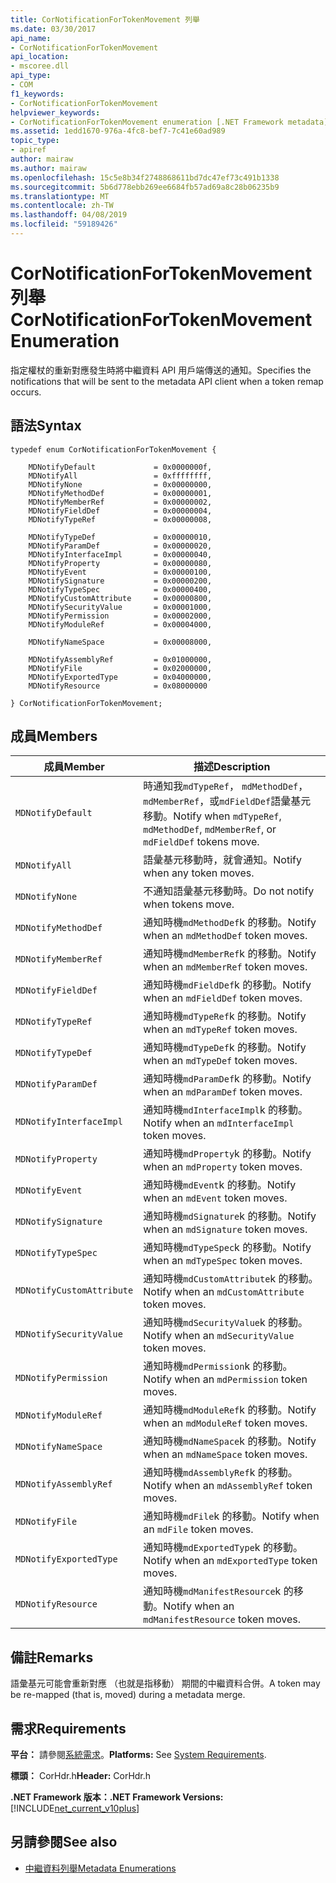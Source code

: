 ```yaml
---
title: CorNotificationForTokenMovement 列舉
ms.date: 03/30/2017
api_name:
- CorNotificationForTokenMovement
api_location:
- mscoree.dll
api_type:
- COM
f1_keywords:
- CorNotificationForTokenMovement
helpviewer_keywords:
- CorNotificationForTokenMovement enumeration [.NET Framework metadata]
ms.assetid: 1edd1670-976a-4fc8-bef7-7c41e60ad989
topic_type:
- apiref
author: mairaw
ms.author: mairaw
ms.openlocfilehash: 15c5e8b34f2748868611bd7dc47ef73c491b1338
ms.sourcegitcommit: 5b6d778ebb269ee6684fb57ad69a8c28b06235b9
ms.translationtype: MT
ms.contentlocale: zh-TW
ms.lasthandoff: 04/08/2019
ms.locfileid: "59189426"
---
```

# <a name="cornotificationfortokenmovement-enumeration"></a><span data-ttu-id="89130-102">CorNotificationForTokenMovement 列舉</span><span class="sxs-lookup"><span data-stu-id="89130-102">CorNotificationForTokenMovement Enumeration</span></span>
<span data-ttu-id="89130-103">指定權杖的重新對應發生時將中繼資料 API 用戶端傳送的通知。</span><span class="sxs-lookup"><span data-stu-id="89130-103">Specifies the notifications that will be sent to the metadata API client when a token remap occurs.</span></span>  
  
## <a name="syntax"></a><span data-ttu-id="89130-104">語法</span><span class="sxs-lookup"><span data-stu-id="89130-104">Syntax</span></span>  
  
```  
typedef enum CorNotificationForTokenMovement {  
  
    MDNotifyDefault             = 0x0000000f,  
    MDNotifyAll                 = 0xffffffff,  
    MDNotifyNone                = 0x00000000,  
    MDNotifyMethodDef           = 0x00000001,  
    MDNotifyMemberRef           = 0x00000002,  
    MDNotifyFieldDef            = 0x00000004,  
    MDNotifyTypeRef             = 0x00000008,  
  
    MDNotifyTypeDef             = 0x00000010,  
    MDNotifyParamDef            = 0x00000020,  
    MDNotifyInterfaceImpl       = 0x00000040,  
    MDNotifyProperty            = 0x00000080,  
    MDNotifyEvent               = 0x00000100,  
    MDNotifySignature           = 0x00000200,  
    MDNotifyTypeSpec            = 0x00000400,  
    MDNotifyCustomAttribute     = 0x00000800,  
    MDNotifySecurityValue       = 0x00001000,  
    MDNotifyPermission          = 0x00002000,  
    MDNotifyModuleRef           = 0x00004000,  
  
    MDNotifyNameSpace           = 0x00008000,  
  
    MDNotifyAssemblyRef         = 0x01000000,  
    MDNotifyFile                = 0x02000000,  
    MDNotifyExportedType        = 0x04000000,  
    MDNotifyResource            = 0x08000000  
  
} CorNotificationForTokenMovement;  
```  
  
## <a name="members"></a><span data-ttu-id="89130-105">成員</span><span class="sxs-lookup"><span data-stu-id="89130-105">Members</span></span>  
  
|<span data-ttu-id="89130-106">成員</span><span class="sxs-lookup"><span data-stu-id="89130-106">Member</span></span>|<span data-ttu-id="89130-107">描述</span><span class="sxs-lookup"><span data-stu-id="89130-107">Description</span></span>|  
|------------|-----------------|  
|`MDNotifyDefault`|<span data-ttu-id="89130-108">時通知我`mdTypeRef`， `mdMethodDef`， `mdMemberRef`，或`mdFieldDef`語彙基元移動。</span><span class="sxs-lookup"><span data-stu-id="89130-108">Notify when `mdTypeRef`, `mdMethodDef`, `mdMemberRef`, or `mdFieldDef` tokens move.</span></span>|  
|`MDNotifyAll`|<span data-ttu-id="89130-109">語彙基元移動時，就會通知。</span><span class="sxs-lookup"><span data-stu-id="89130-109">Notify when any token moves.</span></span>|  
|`MDNotifyNone`|<span data-ttu-id="89130-110">不通知語彙基元移動時。</span><span class="sxs-lookup"><span data-stu-id="89130-110">Do not notify when tokens move.</span></span>|  
|`MDNotifyMethodDef`|<span data-ttu-id="89130-111">通知時機`mdMethodDef`k 的移動。</span><span class="sxs-lookup"><span data-stu-id="89130-111">Notify when an `mdMethodDef` token moves.</span></span>|  
|`MDNotifyMemberRef`|<span data-ttu-id="89130-112">通知時機`mdMemberRef`k 的移動。</span><span class="sxs-lookup"><span data-stu-id="89130-112">Notify when an `mdMemberRef` token moves.</span></span>|  
|`MDNotifyFieldDef`|<span data-ttu-id="89130-113">通知時機`mdFieldDef`k 的移動。</span><span class="sxs-lookup"><span data-stu-id="89130-113">Notify when an `mdFieldDef` token moves.</span></span>|  
|`MDNotifyTypeRef`|<span data-ttu-id="89130-114">通知時機`mdTypeRef`k 的移動。</span><span class="sxs-lookup"><span data-stu-id="89130-114">Notify when an `mdTypeRef` token moves.</span></span>|  
|`MDNotifyTypeDef`|<span data-ttu-id="89130-115">通知時機`mdTypeDef`k 的移動。</span><span class="sxs-lookup"><span data-stu-id="89130-115">Notify when an `mdTypeDef` token moves.</span></span>|  
|`MDNotifyParamDef`|<span data-ttu-id="89130-116">通知時機`mdParamDef`k 的移動。</span><span class="sxs-lookup"><span data-stu-id="89130-116">Notify when an `mdParamDef` token moves.</span></span>|  
|`MDNotifyInterfaceImpl`|<span data-ttu-id="89130-117">通知時機`mdInterfaceImpl`k 的移動。</span><span class="sxs-lookup"><span data-stu-id="89130-117">Notify when an `mdInterfaceImpl` token moves.</span></span>|  
|`MDNotifyProperty`|<span data-ttu-id="89130-118">通知時機`mdProperty`k 的移動。</span><span class="sxs-lookup"><span data-stu-id="89130-118">Notify when an `mdProperty` token moves.</span></span>|  
|`MDNotifyEvent`|<span data-ttu-id="89130-119">通知時機`mdEvent`k 的移動。</span><span class="sxs-lookup"><span data-stu-id="89130-119">Notify when an `mdEvent` token moves.</span></span>|  
|`MDNotifySignature`|<span data-ttu-id="89130-120">通知時機`mdSignature`k 的移動。</span><span class="sxs-lookup"><span data-stu-id="89130-120">Notify when an `mdSignature` token moves.</span></span>|  
|`MDNotifyTypeSpec`|<span data-ttu-id="89130-121">通知時機`mdTypeSpec`k 的移動。</span><span class="sxs-lookup"><span data-stu-id="89130-121">Notify when an `mdTypeSpec` token moves.</span></span>|  
|`MDNotifyCustomAttribute`|<span data-ttu-id="89130-122">通知時機`mdCustomAttribute`k 的移動。</span><span class="sxs-lookup"><span data-stu-id="89130-122">Notify when an `mdCustomAttribute` token moves.</span></span>|  
|`MDNotifySecurityValue`|<span data-ttu-id="89130-123">通知時機`mdSecurityValue`k 的移動。</span><span class="sxs-lookup"><span data-stu-id="89130-123">Notify when an `mdSecurityValue` token moves.</span></span>|  
|`MDNotifyPermission`|<span data-ttu-id="89130-124">通知時機`mdPermission`k 的移動。</span><span class="sxs-lookup"><span data-stu-id="89130-124">Notify when an `mdPermission` token moves.</span></span>|  
|`MDNotifyModuleRef`|<span data-ttu-id="89130-125">通知時機`mdModuleRef`k 的移動。</span><span class="sxs-lookup"><span data-stu-id="89130-125">Notify when an `mdModuleRef` token moves.</span></span>|  
|`MDNotifyNameSpace`|<span data-ttu-id="89130-126">通知時機`mdNameSpace`k 的移動。</span><span class="sxs-lookup"><span data-stu-id="89130-126">Notify when an `mdNameSpace` token moves.</span></span>|  
|`MDNotifyAssemblyRef`|<span data-ttu-id="89130-127">通知時機`mdAssemblyRef`k 的移動。</span><span class="sxs-lookup"><span data-stu-id="89130-127">Notify when an `mdAssemblyRef` token moves.</span></span>|  
|`MDNotifyFile`|<span data-ttu-id="89130-128">通知時機`mdFile`k 的移動。</span><span class="sxs-lookup"><span data-stu-id="89130-128">Notify when an `mdFile` token moves.</span></span>|  
|`MDNotifyExportedType`|<span data-ttu-id="89130-129">通知時機`mdExportedType`k 的移動。</span><span class="sxs-lookup"><span data-stu-id="89130-129">Notify when an `mdExportedType` token moves.</span></span>|  
|`MDNotifyResource`|<span data-ttu-id="89130-130">通知時機`mdManifestResource`k 的移動。</span><span class="sxs-lookup"><span data-stu-id="89130-130">Notify when an `mdManifestResource` token moves.</span></span>|  
  
## <a name="remarks"></a><span data-ttu-id="89130-131">備註</span><span class="sxs-lookup"><span data-stu-id="89130-131">Remarks</span></span>  
 <span data-ttu-id="89130-132">語彙基元可能會重新對應 （也就是指移動） 期間的中繼資料合併。</span><span class="sxs-lookup"><span data-stu-id="89130-132">A token may be re-mapped (that is, moved) during a metadata merge.</span></span>  
  
## <a name="requirements"></a><span data-ttu-id="89130-133">需求</span><span class="sxs-lookup"><span data-stu-id="89130-133">Requirements</span></span>  
 <span data-ttu-id="89130-134">**平台：** 請參閱[系統需求](../../../../docs/framework/get-started/system-requirements.md)。</span><span class="sxs-lookup"><span data-stu-id="89130-134">**Platforms:** See [System Requirements](../../../../docs/framework/get-started/system-requirements.md).</span></span>  
  
 <span data-ttu-id="89130-135">**標頭：** CorHdr.h</span><span class="sxs-lookup"><span data-stu-id="89130-135">**Header:** CorHdr.h</span></span>  
  
 **<span data-ttu-id="89130-136">.NET Framework 版本：</span><span class="sxs-lookup"><span data-stu-id="89130-136">.NET Framework Versions:</span></span>** [!INCLUDE[net_current_v10plus](../../../../includes/net-current-v10plus-md.md)]  
  
## <a name="see-also"></a><span data-ttu-id="89130-137">另請參閱</span><span class="sxs-lookup"><span data-stu-id="89130-137">See also</span></span>

- [<span data-ttu-id="89130-138">中繼資料列舉</span><span class="sxs-lookup"><span data-stu-id="89130-138">Metadata Enumerations</span></span>](../../../../docs/framework/unmanaged-api/metadata/metadata-enumerations.md)
